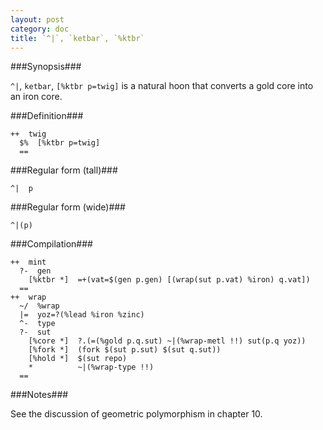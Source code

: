 ```yaml
---
layout: post
category: doc
title: `^|`, `ketbar`, `%ktbr`
---
```


###Synopsis###

`^|`, `ketbar`, `[%ktbr p=twig]` is a natural hoon that
converts a gold core into an iron core.

###Definition###

    ++  twig  
      $%  [%ktbr p=twig]
      ==

###Regular form (tall)###

    ^|  p

###Regular form (wide)###

    ^|(p)

###Compilation###
    
    ++  mint
      ?-  gen
        [%ktbr *]  =+(vat=$(gen p.gen) [(wrap(sut p.vat) %iron) q.vat])
      ==
    ++  wrap
      ~/  %wrap
      |=  yoz=?(%lead %iron %zinc)
      ^-  type
      ?-  sut
        [%core *]  ?.(=(%gold p.q.sut) ~|(%wrap-metl !!) sut(p.q yoz))
        [%fork *]  (fork $(sut p.sut) $(sut q.sut))
        [%hold *]  $(sut repo)
        *          ~|(%wrap-type !!)
      ==

###Notes###

See the discussion of geometric polymorphism in chapter 10.
